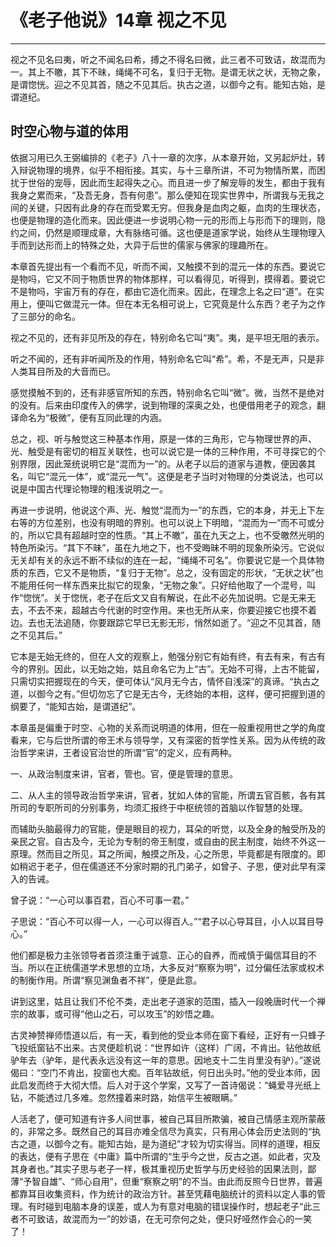 # 《老子他说》14章 视之不见

------

视之不见名曰夷，听之不闻名曰希，搏之不得名曰微，此三者不可致诘，故混而为一。其上不皦，其下不昧，绳绳不可名，复归于无物。是谓无状之状，无物之象，是谓惚恍。迎之不见其首，随之不见其后。执古之道，以御今之有。能知古始，是谓道纪。

## 时空心物与道的体用

依据习用已久王弼编排的《老子》八十一章的次序，从本章开始，又另起炉灶，转入辩说物理的境界，似乎不相衔接。其实，与十三章所讲，不可为物情所累，而困扰于世俗的宠辱，因此而生起得失之心。而且进一步了解宠辱的发生，都由于我有我身之累而来，“及吾无身，吾有何患”。那么便知在现实世界中，所谓我与无我之间的关键，只因有此身的存在而受累无穷。但我身是血肉之躯，血肉的生理状态，也便是物理的造化而来。因此便进一步说明心物一元的形而上与形而下的理则，隐约之间，仍然是顺理成章，大有脉络可循。这也便是道家学说，始终从生理物理入手而到达形而上的特殊之处，大异于后世的儒家与佛家的理趣所在。

本章首先提出有一个看而不见，听而不闻，又触摸不到的混元一体的东西。要说它是物吗，它又不同于物质世界的物体那样，可以看得见，听得到，摸得着。要说它不是物吗，宇宙万有的存在，都由它造化而来。因此，在理念上名之曰“道”。在实用上，便叫它做混元一体。但在本无名相可说上，它究竟是什么东西？老子为之作了三部分的命名。

视之不见的，还有非见所及的存在，特别命名它叫“夷”。夷，是平坦无阻的表示。

听之不闻的，还有非听闻所及的作用，特别命名它叫“希”。希，不是无声，只是非人类耳目所及的大音而已。

感觉摸触不到的，还有非感官所知的东西，特别命名它叫“微”。微，当然不是绝对的没有。后来由印度传入的佛学，说到物理的深奥之处，也便借用老子的观念，翻译命名为“极微”，便有互同此理的内涵。

总之，视、听与触觉这三种基本作用，原是一体的三角形，它与物理世界的声、光、触受是有密切的相互关联性，也可以说它是一体的三种作用，不可寻探它的个别界限，因此笼统说明它是“混而为一”的。从老子以后的道家与道教，便因袭其名，叫它“混元一体”，或“混元一气”。这便是老子当时对物理的分类说法，也可以说是中国古代理论物理的粗浅说明之一。

再进一步说明，他说这个声、光、触觉“混而为一”的东西，它的本身，并无上下左右等的方位差别，也没有明暗的界别。也可以说上下明暗，“混而为一”而不可或分的，所以它具有超越时空的性质。“其上不皦”，虽在九天之上，也不受皦然光明的特色所染污。“其下不昧”，虽在九地之下，也不受晦昧不明的现象所染污。它说似无关却有关的永远不断不续似的连在一起，“绳绳不可名”。你要说它是一个具体物质的东西，它又不是物质，“复归于无物”。总之，没有固定的形状，“无状之状”也不能用任何一样东西来比拟它的现象，“无物之象”。只好给他取了一个混号，叫作“惚恍”。关于惚恍，老子在后文又自有解说，在此不必先加说明。它是无来无去，不去不来，超越古今代谢的时空作用。来也无所从来，你要迎接它也摸不着边。去也无法追随，你要跟踪它早已无影无形，悄然如逝了。“迎之不见其首，随之不见其后。”

它本是无始无终的，但在人文的观察上，勉强分别它有始有终，有去有来，有古有今的界别。因此，以无始之始，姑且命名它为上“古”。无始不可得，上古不能留，只需切实把握现在的今天，便可体认“风月无今古，情怀自浅深”的真谛。“执古之道，以御今之有。”但切勿忘了它是无古今，无终始的本相，这样，便可把握到道的纲要了，“能知古始，是谓道纪”。

本章虽是偏重于时空、心物的关系而说明道的体用，但在一般重视用世之学的角度看来，它与后世所谓的帝王术与领导学，又有深密的哲学性关系。因为从传统的政治哲学来讲，王者设官治世的所谓“官”的定义，应有两种。

一、从政治制度来讲，官者，管也。官，便是管理的意思。

二、从人主的领导政治哲学来讲，官者，犹如人体的官能，所谓五官百骸，各有其所司的专职所司的分别事务，均须汇报终于中枢统领的首脑以作智慧的处理。

而辅助头脑最得力的官能，便是眼目的视力，耳朵的听觉，以及全身的触受所及的亲民之官。自古及今，无论为专制的帝王制度，或自由的民主制度，始终不外这一原理。然而目之所见，耳之所闻，触摸之所及，心之所思，毕竟都是有限度的。即如稍迟于老子，但在儒道还不分家时期的孔门弟子，如曾子、子思，便对此早有深入的告诫。

曾子说：“一心可以事百君，百心不可事一君。”

子思说：“百心不可以得一人，一心可以得百人。”“君子以心导耳目，小人以耳目导心。”

他们都是极力主张领导者首须注重于诚意、正心的自养，而戒慎于偏信耳目的不当。所以在正统儒道学术思想的立场，大多反对“察察为明”，过分偏任法家或权术的制衡作用。所谓“察见渊鱼者不祥”，便是此意。

讲到这里，姑且让我们不伦不类，走出老子道家的范围，插入一段晚唐时代一个禅宗的故事，或可得“他山之石，可以攻玉”的妙悟之趣。

古灵神赞禅师悟道以后，有一天，看到他的受业本师在窗下看经，正好有一只蜂子飞投纸窗钻不出来。古灵便趁机说：“世界如许（这样）广阔，不肯出。钻他故纸驴年去（驴年，是代表永远没有这一年的意思。因地支十二生肖里没有驴）。”遂说偈曰：“空门不肯出，投窗也大痴。百年钻故纸，何日出头时。”他的受业本师，因此启发而终于大彻大悟。后人对于这个学案，又写了一首诗偈说：“蝇爱寻光纸上钻，不能透过几多难。忽然撞着来时路，始信平生被眼瞒。”

人活老了，便可知道有许多人间世事，被自己耳目所欺骗，被自己情感主观所蒙蔽的，非常之多。既然自己的耳目亦难全信尽为真实，只有用心体会历史法则的“执古之道，以御今之有。能知古始，是为道纪”才较为切实得当。同样的道理，相反的表达，便有子思在《中庸》篇中所谓的“生乎今之世，反古之道。如此者，灾及其身者也。”其实子思与老子一样，极其重视历史哲学与历史经验的因果法则，鄙薄“予智自雄”、“师心自用”，但重“察察之明”的不当。由此而反照今日世界，普遍都靠耳目收集资料，作为统计的政治方针。甚至凭藉电脑统计的资料以定人事的管理。有时碰到电脑本身的误差，或人为有意对电脑的错误操作时，想起老子“此三者不可致诘，故混而为一”的妙语，在无可奈何之处，便只好哑然作会心的一笑了！